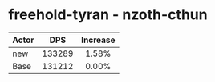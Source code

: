 # freehold-tyran - nzoth-cthun
| Actor | DPS | Increase |
|---|:---:|:---:|
|new|133289|1.58%|
|Base|131212|0.00%|
